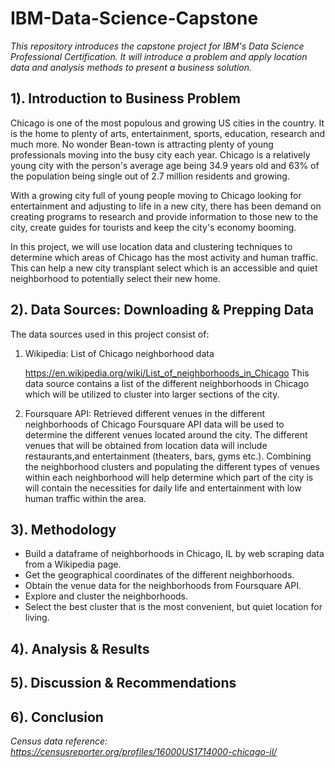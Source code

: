 # IBM-Data-Science-Capstone
<i> This repository introduces the capstone project for IBM's Data Science Professional Certification. It will introduce a problem and apply location data and analysis methods to present a business solution. </i>


## <b> 1). Introduction to Business Problem </b>
Chicago is one of the most populous and growing US cities in the country. It is the home to plenty of arts, entertainment, sports, education, research and much more. No wonder Bean-town is attracting plenty of young professionals moving into the busy city each year. Chicago is a relatively young city with the person's average age being 34.9 years old and 63% of the population being single out of 2.7 million residents and growing.

With a growing city full of young people moving to Chicago looking for entertainment and adjusting to life in a new city, there has been demand on creating programs to research and provide information to those new to the city, create guides for tourists and keep the city's economy booming.

In this project, we will use location data and clustering techniques to determine which areas of Chicago has the most activity and human traffic. This can help a new city transplant select which is an accessible and quiet neighborhood to potentially select their new home.

## <b> 2). Data Sources: Downloading & Prepping Data </b>
The data sources used in this project consist of:
1. Wikipedia: List of Chicago neighborhood data

   https://en.wikipedia.org/wiki/List_of_neighborhoods_in_Chicago
This data source contains a list of the different neighborhoods in Chicago which will be utilized to cluster into larger sections of the city.

2. Foursquare API: Retrieved different venues in the different neighborhoods of Chicago
Foursquare API data will be used to determine the different venues located around the city. The different venues that will be obtained from location data will include restaurants,and entertainment (theaters, bars, gyms etc.).
Combining the neighborhood clusters and populating the different types of venues within each neighborhood will help determine which part of the city is will contain the necessities for daily life and entertainment with low human traffic within the area. 

## <b> 3). Methodology </b>

<ul>
<li>Build a dataframe of neighborhoods in Chicago, IL by web scraping data from a Wikipedia page.</li>
<li>Get the geographical coordinates of the different neighborhoods.</li>
<li>Obtain the venue data for the neighborhoods from Foursquare API.</li>
<li>Explore and cluster the neighborhoods.</i>
<li>Select the best cluster that is the most convenient, but quiet location for living.</li>
</ul>

## <b> 4). Analysis & Results </b>

## <b> 5). Discussion & Recommendations </b>

## <b> 6). Conclusion </b>


<i>Census data reference: https://censusreporter.org/profiles/16000US1714000-chicago-il/ </i>
